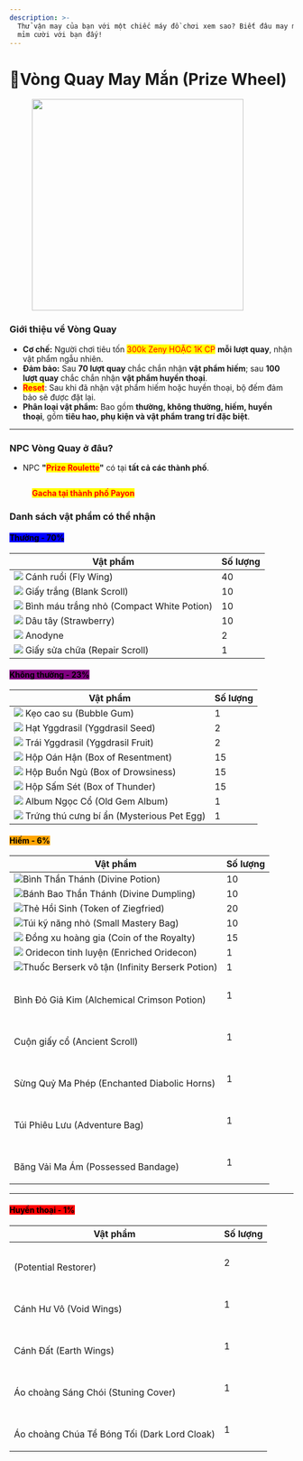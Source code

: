 ```yaml
---
description: >-
  Thử vận ​​may của bạn với một chiếc máy đồ chơi xem sao? Biết đâu may mắn đang
  mỉm cười với bạn đấy!
---
```


# 🎰Vòng Quay May Mắn (Prize Wheel)

<figure><img src="https://719346718-files.gitbook.io/~/files/v0/b/gitbook-x-prod.appspot.com/o/spaces%2F5dw75qmKGvVS4vVNTE1B%2Fuploads%2FLG5qmG2Z1duhXveK69bg%2Fimage.png?alt=media&#x26;token=e1bc3fb8-5020-4b11-97fb-29ee46f19e5e" alt="" width="375"><figcaption></figcaption></figure>

### **Giới thiệu về Vòng Quay**

* **Cơ chế:** Người chơi tiêu tốn <mark style="color:red;">300k Zeny HOẶC 1K CP</mark> **mỗi lượt quay**, nhận vật phẩm ngẫu nhiên.
* **Đảm bảo:** Sau **70 lượt quay** chắc chắn nhận **vật phẩm hiếm**; sau **100 lượt quay** chắc chắn nhận **vật phẩm huyền thoại**.
* <mark style="color:red;">**Reset**</mark>: Sau khi đã nhận vật phẩm hiếm hoặc huyền thoại, bộ đếm đảm bảo sẽ được đặt lại.
* **Phân loại vật phẩm:** Bao gồm **thường, không thường, hiếm, huyền thoại**, gồm **tiêu hao, phụ kiện và vật phẩm trang trí đặc biệt**.

***

### **NPC Vòng Quay ở đâu?**

* NPC **"**<mark style="color:red;">**Prize Roulette**</mark>**"** có tại **tất cả các thành phố**.

<figure><img src="https://719346718-files.gitbook.io/~/files/v0/b/gitbook-x-prod.appspot.com/o/spaces%2F5dw75qmKGvVS4vVNTE1B%2Fuploads%2ForteGZtiJxxYV31M3tvV%2Fcgaaa.png?alt=media&#x26;token=d905c882-b322-4e0b-bc80-9e1c8ed3e44b" alt=""><figcaption><p><mark style="color:red;"><strong>Gacha tại thành phố Payon</strong></mark></p></figcaption></figure>

### **Danh sách vật phẩm có thể nhận**

#### <mark style="background-color:blue;">**Thường - 70%**</mark>

| Vật phẩm                                                                                                                                                                                                                                                   | Số lượng |
| ---------------------------------------------------------------------------------------------------------------------------------------------------------------------------------------------------------------------------------------------------------- | -------- |
| ![](https://719346718-files.gitbook.io/~/files/v0/b/gitbook-x-prod.appspot.com/o/spaces%2F5dw75qmKGvVS4vVNTE1B%2Fuploads%2FlzbYAxKqbUsegdUzNEsh%2F601.png?alt=media\&token=d9b7d87f-bbc1-4542-a111-48c9e07e39f5) Cánh ruồi (Fly Wing)                      | 40       |
| ![](https://719346718-files.gitbook.io/~/files/v0/b/gitbook-x-prod.appspot.com/o/spaces%2F5dw75qmKGvVS4vVNTE1B%2Fuploads%2FlFPEpfx50XXMVcak5snn%2F7433.png?alt=media\&token=b7ae44b0-1b80-4d15-9296-cebd5b0c69cc) Giấy trắng (Blank Scroll)                | 10       |
| ![](https://719346718-files.gitbook.io/~/files/v0/b/gitbook-x-prod.appspot.com/o/spaces%2F5dw75qmKGvVS4vVNTE1B%2Fuploads%2F8u8w5QtsfNJyYFJmYdPO%2F547.png?alt=media\&token=e3e3fcfe-721c-478e-b418-5e8663f39ac4) Bình máu trắng nhỏ (Compact White Potion) | 10       |
| ![](https://719346718-files.gitbook.io/~/files/v0/b/gitbook-x-prod.appspot.com/o/spaces%2F5dw75qmKGvVS4vVNTE1B%2Fuploads%2F3u2tSvmnj2bZ7vsSmK1V%2F578.png?alt=media\&token=a75903b7-83df-44d0-80b3-7a5e612c6ec9) Dâu tây (Strawberry)                      | 10       |
| ![](https://719346718-files.gitbook.io/~/files/v0/b/gitbook-x-prod.appspot.com/o/spaces%2F5dw75qmKGvVS4vVNTE1B%2Fuploads%2FMrPD4KiWeLXZYfud445v%2F605.png?alt=media\&token=b1b209b5-883e-4676-84fd-a82ea2f6c6ec) Anodyne                                   | 2        |
| ![](https://719346718-files.gitbook.io/~/files/v0/b/gitbook-x-prod.appspot.com/o/spaces%2F5dw75qmKGvVS4vVNTE1B%2Fuploads%2Fvb5vvXVQEVlUmtR7SrHZ%2F12216.png?alt=media\&token=56d0c7c0-7e5f-49df-ad46-78267c067545) Giấy sửa chữa (Repair Scroll)           | 1        |

#### <mark style="background-color:purple;">Không thường - 23%</mark>

| Vật phẩm                                                                                                                                                                                                                                                     | Số lượng |
| ------------------------------------------------------------------------------------------------------------------------------------------------------------------------------------------------------------------------------------------------------------ | -------- |
| ![](https://719346718-files.gitbook.io/~/files/v0/b/gitbook-x-prod.appspot.com/o/spaces%2F5dw75qmKGvVS4vVNTE1B%2Fuploads%2FFc7X0aihqWT1aoW2yXzu%2Fimage.png?alt=media\&token=fb88377b-1b80-410c-b15d-5c8538b5b228) Kẹo cao su (Bubble Gum)                   | 1        |
| ![](https://719346718-files.gitbook.io/~/files/v0/b/gitbook-x-prod.appspot.com/o/spaces%2F5dw75qmKGvVS4vVNTE1B%2Fuploads%2Fu5RSalIqjTkbLzrR3eCG%2F608.png?alt=media\&token=ec03f060-ad23-401c-b31b-a3f9bdec69c3) Hạt Yggdrasil (Yggdrasil Seed)              | 2        |
| ![](https://719346718-files.gitbook.io/~/files/v0/b/gitbook-x-prod.appspot.com/o/spaces%2F5dw75qmKGvVS4vVNTE1B%2Fuploads%2FDQ3iJpw6IWWeWxe6etaH%2F607.png?alt=media\&token=ee1f2566-5e6c-4994-acc3-254de2e42e5d) Trái Yggdrasil (Yggdrasil Fruit)            | 2        |
| ![](https://719346718-files.gitbook.io/~/files/v0/b/gitbook-x-prod.appspot.com/o/spaces%2F5dw75qmKGvVS4vVNTE1B%2Fuploads%2FnW6yUZRhbeIKwKElk17n%2F12030.png?alt=media\&token=fedb5eda-fa7f-468d-a472-16cfcb621151) Hộp Oán Hận (Box of Resentment)           | 15       |
| ![](https://719346718-files.gitbook.io/~/files/v0/b/gitbook-x-prod.appspot.com/o/spaces%2F5dw75qmKGvVS4vVNTE1B%2Fuploads%2FSZKgNNCjKqMCyOJcas6y%2F12031.png?alt=media\&token=9a6ef896-7e62-41fc-af33-f46b5bd36de1) Hộp Buồn Ngủ (Box of Drowsiness)          | 15       |
| ![](https://719346718-files.gitbook.io/~/files/v0/b/gitbook-x-prod.appspot.com/o/spaces%2F5dw75qmKGvVS4vVNTE1B%2Fuploads%2FVeg2qIHaV42GDk6UZtT6%2F12028.png?alt=media\&token=0e8971f1-a18e-4f86-a741-75d5a068724a) Hộp Sấm Sét (Box of Thunder)              | 15       |
| ![](https://719346718-files.gitbook.io/~/files/v0/b/gitbook-x-prod.appspot.com/o/spaces%2F5dw75qmKGvVS4vVNTE1B%2Fuploads%2FwRpRh9CS7h7kx7f2dggW%2Fimage.png?alt=media\&token=1ae80180-b067-4481-b8b6-6854fb10a570) Album Ngọc Cổ (Old Gem Album)             | 1        |
| ![](https://719346718-files.gitbook.io/~/files/v0/b/gitbook-x-prod.appspot.com/o/spaces%2F5dw75qmKGvVS4vVNTE1B%2Fuploads%2F4U7VEDlWJvBmitPp2KSc%2Fimage.png?alt=media\&token=bfacb802-bb37-4ed3-83fa-dd4899059120) Trứng thú cưng bí ẩn (Mysterious Pet Egg) | 1        |

#### <mark style="background-color:orange;">**Hiếm - 6%**</mark>

| Vật phẩm                                                                                                                                                                                                                                                                                                                                                                                                         | Số lượng |
| ---------------------------------------------------------------------------------------------------------------------------------------------------------------------------------------------------------------------------------------------------------------------------------------------------------------------------------------------------------------------------------------------------------------- | -------- |
| ![](<../.gitbook/assets/image (638).png>)Bình Thần Thánh (Divine Potion)                                                                                                                                                                                                                                                                                                                                         | 10       |
| ![](<../.gitbook/assets/image (639).png>)Bánh Bao Thần Thánh (Divine Dumpling)                                                                                                                                                                                                                                                                                                                                   | 10       |
| ![](https://roakaiksea.gitbook.io/ro-akain-sea/~gitbook/image?url=https%3A%2F%2F719346718-files.gitbook.io%2F%7E%2Ffiles%2Fv0%2Fb%2Fgitbook-x-prod.appspot.com%2Fo%2Fspaces%252F5dw75qmKGvVS4vVNTE1B%252Fuploads%252FqMW4v2juNbXNFpsrulr4%252Fimage.png%3Falt%3Dmedia%26token%3D5001f929-2078-4a11-be74-9787d188f7fa\&width=300\&dpr=4\&quality=100\&sign=c314fdf\&sv=2)Thẻ Hồi Sinh (Token of Ziegfried)        | 20       |
| ![](<../.gitbook/assets/image (640).png>)Túi kỹ năng nhỏ (Small Mastery Bag)                                                                                                                                                                                                                                                                                                                                     | 10       |
| ![](https://roakaiksea.gitbook.io/ro-akain-sea/~gitbook/image?url=https%3A%2F%2F719346718-files.gitbook.io%2F%7E%2Ffiles%2Fv0%2Fb%2Fgitbook-x-prod.appspot.com%2Fo%2Fspaces%252F5dw75qmKGvVS4vVNTE1B%252Fuploads%252FMzdVYU3nZAFE0LGH8KzK%252F671.png%3Falt%3Dmedia%26token%3D082cf71b-042c-4428-a9ce-929f3610e519\&width=300\&dpr=4\&quality=100\&sign=f1bb959d\&sv=2) Đồng xu hoàng gia (Coin of the Royalty)  | 15       |
| ![](https://roakaiksea.gitbook.io/ro-akain-sea/~gitbook/image?url=https%3A%2F%2F719346718-files.gitbook.io%2F%7E%2Ffiles%2Fv0%2Fb%2Fgitbook-x-prod.appspot.com%2Fo%2Fspaces%252F5dw75qmKGvVS4vVNTE1B%252Fuploads%252FvhewgCo4LHqtbL4Fsz22%252F7620.png%3Falt%3Dmedia%26token%3De7ce0a8f-9078-4f5b-be8e-40e828a16bee\&width=300\&dpr=4\&quality=100\&sign=a4c37c61\&sv=2) Oridecon tinh luyện (Enriched Oridecon) | 1        |
| ![](<../.gitbook/assets/image (642).png>)Thuốc Berserk vô tận (Infinity Berserk Potion)                                                                                                                                                                                                                                                                                                                          | 1        |
| <div><figure><img src="../.gitbook/assets/image (2).gif" alt=""><figcaption></figcaption></figure></div><p>Bình Đỏ Giả Kim (Alchemical Crimson Potion)</p>                                                                                                                                                                                                                                                       | 1        |
| <div><figure><img src="../.gitbook/assets/image (5).gif" alt=""><figcaption></figcaption></figure></div><p>Cuộn giấy cổ (Ancient Scroll)</p>                                                                                                                                                                                                                                                                     | 1        |
| <div><figure><img src="../.gitbook/assets/image (4).gif" alt=""><figcaption></figcaption></figure></div><p>Sừng Quỷ Ma Phép (Enchanted Diabolic Horns)</p>                                                                                                                                                                                                                                                       | 1        |
| <div><figure><img src="../.gitbook/assets/image (6).gif" alt=""><figcaption></figcaption></figure></div><p>Túi Phiêu Lưu (Adventure Bag)</p>                                                                                                                                                                                                                                                                     | 1        |
| <div><figure><img src="../.gitbook/assets/image (7).gif" alt=""><figcaption></figcaption></figure></div><p>Băng Vải Ma Ám (Possessed Bandage)</p>                                                                                                                                                                                                                                                                | 1        |

***

#### <mark style="background-color:red;">**Huyền thoại - 1%**</mark>

| Vật phẩm                                                                                                                                                     | Số lượng |
| ------------------------------------------------------------------------------------------------------------------------------------------------------------ | -------- |
| <div><figure><img src="../.gitbook/assets/image (644).png" alt=""><figcaption></figcaption></figure></div><p> (Potential Restorer)</p>                       | 2        |
| <div><figure><img src="../.gitbook/assets/image (8).gif" alt=""><figcaption></figcaption></figure></div><p>Cánh Hư Vô (Void Wings)</p>                       | 1        |
| <div><figure><img src="../.gitbook/assets/image (9).gif" alt=""><figcaption></figcaption></figure></div><p>Cánh Đất (Earth Wings)</p>                        | 1        |
| <div><figure><img src="../.gitbook/assets/image (10).gif" alt=""><figcaption></figcaption></figure></div><p>Áo choàng Sáng Chói (Stuning Cover)</p>          | 1        |
| <div><figure><img src="../.gitbook/assets/image (11).gif" alt=""><figcaption></figcaption></figure></div><p>Áo choàng Chúa Tể Bóng Tối (Dark Lord Cloak)</p> | 1        |

